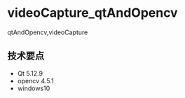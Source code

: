 # videoCapture_qtAndOpencv
qtAndOpencv,videoCapture

## 技术要点

* Qt 5.12.9
* opencv 4.5.1
* windows10

